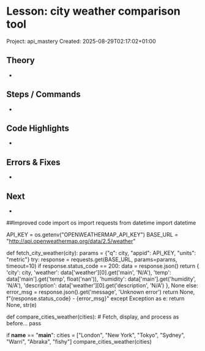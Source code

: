 # Lesson: city weather comparison tool
Project: api_mastery
Created: 2025-08-29T02:17:02+01:00

## Theory
- 

## Steps / Commands
- 

## Code Highlights
-

## Errors & Fixes
- 

## Next
- 

##Improved code
import os
import requests
from datetime import datetime

API_KEY = os.getenv("OPENWEATHERMAP_API_KEY")
BASE_URL = "http://api.openweathermap.org/data/2.5/weather"

def fetch_city_weather(city):
    params = {"q": city, "appid": API_KEY, "units": "metric"}
    try:
        response = requests.get(BASE_URL, params=params, timeout=10)
        if response.status_code == 200:
            data = response.json()
            return {
                'city': city,
                'weather': data['weather'][0].get('main', 'N/A'),
                'temp': data['main'].get('temp', float('nan')),
                'humidity': data['main'].get('humidity', 'N/A'),
                'description': data['weather'][0].get('description', 'N/A')
            }, None
        else:
            error_msg = response.json().get('message', 'Unknown error')
            return None, f"{response.status_code} - {error_msg}"
    except Exception as e:
        return None, str(e)

def compare_cities_weather(cities):
    # Fetch, display, and process as before...
    pass

if __name__ == "__main__":
    cities = ["London", "New York", "Tokyo", "Sydney", "Warri", "Abraka", "fishy"]
    compare_cities_weather(cities)
